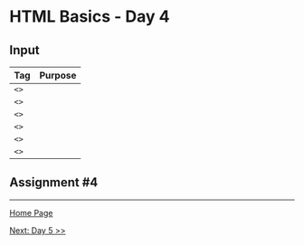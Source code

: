 # HTML Basics - Day 4

## Input

| Tag |   Purpose |
|-----|----------:|
| `<>` | |
| `<>` | |
| `<>` | |
| `<>` | |
| `<>` | |
| `<>` | |

## Assignment #4

---

[Home Page](../README.md)

[Next: Day 5 >>](05-html-day05.md)
